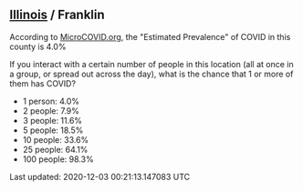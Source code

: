 
## [Illinois](/united-states/illinois) / Franklin

According to [MicroCOVID.org](http://microcovid.org),
the "Estimated Prevalence" of COVID in this county is 4.0%

If you interact with a certain number of people in this location
(all at once in a group, or spread out across the day), what is the chance that
1 or more of them has COVID?

- 1 person: 4.0%
- 2 people: 7.9%
- 3 people: 11.6%
- 5 people: 18.5%
- 10 people: 33.6%
- 25 people: 64.1%
- 100 people: 98.3%

Last updated: 2020-12-03 00:21:13.147083 UTC
